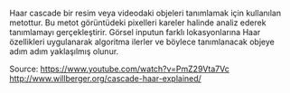 Haar cascade bir resim veya videodaki objeleri tanımlamak için kullanılan metottur. Bu metot görüntüdeki pixelleri kareler halinde analiz ederek tanımlamayı gerçekleştirir.
Görsel inputun farklı lokasyonlarına Haar özellikleri uygulanarak algoritma ilerler ve böylece tanımlanacak objeye adım adım yaklaşılmış olunur.

Source: https://www.youtube.com/watch?v=PmZ29Vta7Vc
http://www.willberger.org/cascade-haar-explained/
